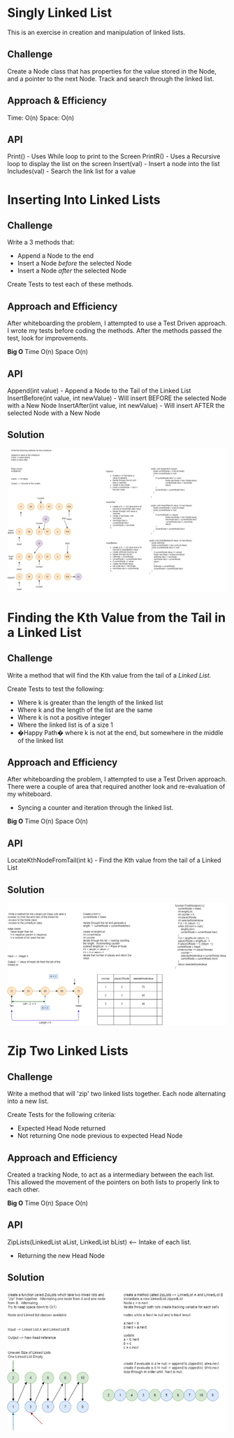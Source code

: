 # Singly Linked List
This is an exercise in creation and manipulation of linked lists.

## Challenge

Create a Node class that has properties for the value stored in the Node, and a pointer to the next Node. Track and search through 
the linked list.

## Approach & Efficiency
Time: O(n)
Space: O(n)

## API

Print() - Uses While loop to print to the Screen
PrintR() - Uses a Recursive loop to display the list on the screen
Insert(val) - Insert a node into the list
Includes(val) - Search the link list for a value

# Inserting Into Linked Lists

## Challenge

Write a 3 methods that:

+ Append a Node to the end
+ Insert a Node *before* the selected Node
+ Insert a Node *after* the selected Node

Create Tests to test each of these methods.

##  Approach and Efficiency

After whiteboarding the problem, I attempted to use a Test Driven approach.
I wrote my tests before coding the methods.  After the methods passed the test, 
look for improvements.  

**Big O**
Time O(n)
Space O(n)

## API

Append(int value) - Append a Node to the Tail of the Linked List
InsertBefore(int value, int newValue) - Will insert BEFORE the selected Node with a New Node
InsertAfter(int value, int newValue) - Will insert AFTER the selected Node with a New Node

## Solution

![Code Challenge 6 WhiteBoard](./assets/CodeChallenge6.png)

# Finding the Kth Value from the Tail in a Linked List

## Challenge

Write a method that will find the Kth value from the tail of a *Linked List*.

Create Tests to test the following:

+ Where k is greater than the length of the linked list
+ Where k and the length of the list are the same
+ Where k is not a positive integer
+ Where the linked list is of a size 1
+ �Happy Path� where k is not at the end, but somewhere in the middle of the linked list

##  Approach and Efficiency

After whiteboarding the problem, I attempted to use a Test Driven approach.
There were a couple of area that required another look and re-evaluation of my whiteboard.  
+ Syncing a counter and iteration through the linked list.

**Big O**
Time O(n)
Space O(n)

## API

LocateKthNodeFromTail(int k) - Find the Kth value from the tail of a Linked List

## Solution

![Code Challenge 7 WhiteBoard](./assets/CodeChallenge7.png)

# Zip Two Linked Lists

## Challenge

Write a method that will 'zip' two linked lists together. Each node alternating into a new list.

Create Tests for the following criteria:

+ Expected Head Node returned
+ Not returning One node previous to expected Head Node

##  Approach and Efficiency

Created a tracking Node, to act as a intermediary between the each list.  This allowed
the movement of the pointers on both lists to properly link to each other.

**Big O**
Time O(n)
Space O(n)

## API

ZipLists(LinkedList aList, LinkedList bList) <-- Intake of each list.
+ Returning the new Head Node

## Solution

![Code Challenge 8 WhiteBoard](./assets/CodeChallenge8.png)
